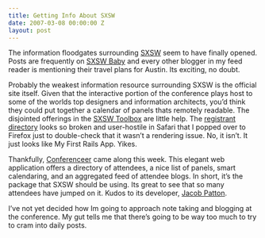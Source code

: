 ```yaml
---
title: Getting Info About SXSW
date: 2007-03-08 00:00:00 Z
layout: post
---
```


The information floodgates surrounding [SXSW](http://www.sxsw.com/) seem to have finally opened. Posts are frequently on [SXSW Baby](http://www.sxswbaby.com/) and every other blogger in my feed reader is mentioning their travel plans for Austin. Its exciting, no doubt.

Probably the weakest information resource surrounding SXSW is the official site itself. Given that the interactive portion of the conference plays host to some of the worlds top designers and information architects, you’d think they could put together a calendar of panels thats remotely readable. The disjointed offerings in the [SXSW Toolbox](http://2007.sxsw.com/toolbox/) are little help. The [registrant directory](http://2007.sxsw.com/toolbox/reg_directory/) looks so broken and user-hostile in Safari that I popped over to Firefox just to double-check that it wasn’t a rendering issue. No, it isn’t. It just looks like My First Rails App. Yikes.

Thankfully, [Conferenceer](http://sxsw07.conferenceer.com/) came along this week. This elegant web application offers a directory of attendees, a nice list of panels, smart calendaring, and an aggregated feed of attendee blogs. In short, it’s the package that SXSW should be using. Its great to see that so many attendees have jumped on it. Kudos to its developer, [Jacob Patton](http://sxsw07.conferenceer.com/people/jacob-patton).

I’ve not yet decided how Im going to approach note taking and blogging at the conference. My gut tells me that there’s going to be way too much to try to cram into daily posts.
